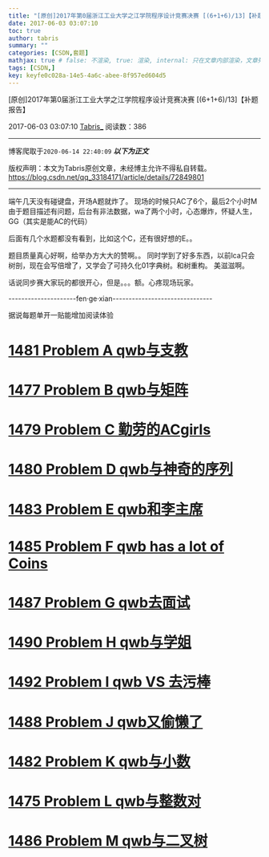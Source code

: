 ```yaml
---
title: "[原创]2017年第0届浙江工业大学之江学院程序设计竞赛决赛 [(6+1+6)/13]【补题报告】"
date: 2017-06-03 03:07:10
toc: true
author: tabris
summary: ""
categories: [CSDN,套题]
mathjax: true # false: 不渲染, true: 渲染, internal: 只在文章内部渲染，文章列表中不渲染
tags: [CSDN,]
key: keyfe0c028a-14e5-4a6c-abee-8f957ed604d5
---
```


[原创]2017年第0届浙江工业大学之江学院程序设计竞赛决赛 [(6+1+6)/13]【补题报告】

2017-06-03 03:07:10  [Tabris_](https://me.csdn.net/qq_33184171) 阅读数：386

---

博客爬取于`2020-06-14 22:40:09`
***以下为正文***

版权声明：本文为Tabris原创文章，未经博主允许不得私自转载。
https://blog.csdn.net/qq_33184171/article/details/72849801

<!-- more -->

---

端午几天没有碰键盘，开场A题就炸了。
现场的时候只AC了6个，最后2个小时M由于题目描述有问题，后台有非法数据，wa了两个小时，心态爆炸，怀疑人生，GG（其实是能AC的代码）

后面有几个水题都没有看到，比如这个C，还有很好想的E。。

题目质量真心好啊，给举办方大大的赞啊。。
同时学到了好多东西，以前lca只会树剖，现在会写倍增了，又学会了可持久化01字典树。和树重构。 美滋滋啊。

话说同步赛大家玩的都很开心，但是。。。额。心疼现场玩家。

---------------------fen·ge·xian-------------------------------

据说每题单开一贴能增加阅读体验

# [1481 Problem  A qwb与支教](http://blog.csdn.net/qq_33184171/article/details/72849484)
# [1477 Problem  B qwb与矩阵](http://blog.csdn.net/qq_33184171/article/details/72849513)
# [1479 Problem  C 勤劳的ACgirls](http://blog.csdn.net/qq_33184171/article/details/72849551)
# [1480 Problem  D qwb与神奇的序列](http://blog.csdn.net/qq_33184171/article/details/72849656)
# [1483 Problem  E qwb和李主席](http://blog.csdn.net/qq_33184171/article/details/72849660)
# [1485 Problem  F qwb has a lot of Coins](http://blog.csdn.net/qq_33184171/article/details/72849663)
# [1487 Problem  G qwb去面试](http://blog.csdn.net/qq_33184171/article/details/72849668)
# [1490 Problem  H qwb与学姐](http://blog.csdn.net/qq_33184171/article/details/72849743)
# [1492 Problem  I qwb VS 去污棒](http://blog.csdn.net/qq_33184171/article/details/72849787)
# [1488 Problem  J qwb又偷懒了](http://blog.csdn.net/qq_33184171/article/details/72849792)
# [1482 Problem  K qwb与小数](http://blog.csdn.net/qq_33184171/article/details/72849793)
# [1475 Problem  L qwb与整数对](http://blog.csdn.net/qq_33184171/article/details/72849794)
# [1486 Problem  M qwb与二叉树](http://blog.csdn.net/qq_33184171/article/details/72849797)
